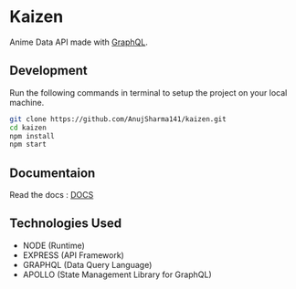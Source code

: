 # Kaizen
Anime Data API made with [GraphQL](https://graphql.org/).

## Development
Run the following commands in terminal to setup the project on your local machine.

```bash 
git clone https://github.com/AnujSharma141/kaizen.git
cd kaizen
npm install
npm start
```

## Documentaion
Read the docs : [DOCS](https://github.com/AnujSharma141/kaizen)

## Technologies Used

* NODE (Runtime)
* EXPRESS (API Framework)
* GRAPHQL (Data Query Language)
* APOLLO (State Management Library for GraphQL)